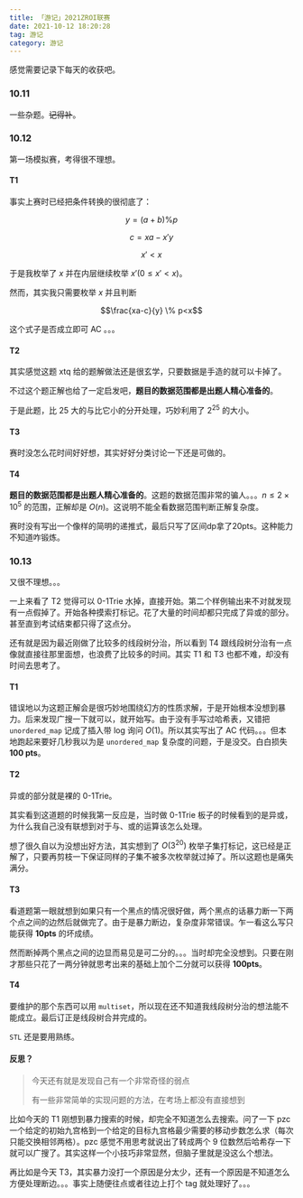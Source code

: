 ```yaml
---
title: 「游记」2021ZROI联赛
date: 2021-10-12 18:20:28
tag: 游记
category: 游记
---
```


感觉需要记录下每天的收获吧。

### 10.11

一些杂题。~~记得补~~。

### 10.12

第一场模拟赛，考得很不理想。

#### T1

事实上赛时已经把条件转换的很彻底了：

$$y=(a+b) \% p$$

$$c=xa-x'y$$

$$x'<x$$

于是我枚举了 $x$ 并在内层继续枚举 $x'(0≤x'<x)$。

然而，其实我只需要枚举 $x$ 并且判断

$$\frac{xa-c}{y} \% p<x$$

这个式子是否成立即可 AC 。。。

#### T2

其实感觉这题 xtq 给的题解做法还是很玄学，只要数据是手造的就可以卡掉了。

不过这个题正解也给了一定启发吧，**题目的数据范围都是出题人精心准备的**。

于是此题，比 $25$ 大的与比它小的分开处理，巧妙利用了 $2^{25}$ 的大小。

#### T3

赛时没怎么花时间好好想，其实好好分类讨论一下还是可做的。

#### T4

**题目的数据范围都是出题人精心准备的**。这题的数据范围非常的骗人。。。$n≤2 \times 10^5$ 的范围，正解却是 $O(n)$。这说明不能全看数据范围判断正解复杂度。

赛时没有写出一个像样的简明的递推式，最后只写了区间dp拿了20pts。这种能力不知道咋锻炼。

### 10.13

又很不理想。。。

一上来看了 T2 觉得可以 0-1Trie 水掉，直接开始。第二个样例输出来不对就发现有一点假掉了。开始各种摸索打标记。花了大量的时间却都只完成了异或的部分。甚至直到考试结束都只得了这点分。

还有就是因为最近刚做了比较多的线段树分治，所以看到 T4 跟线段树分治有一点像就直接往那里面想，也浪费了比较多的时间。其实 T1 和 T3 也都不难，却没有时间去思考了。

#### T1

错误地以为这题正解会是很巧妙地围绕幻方的性质求解，于是开始根本没想到暴力。后来发现广搜一下就可以，就开始写。由于没有手写过哈希表，又错把 `unordered_map` 记成了插入带 log 询问 $O(1)$。所以其实写出了 AC 代码。。。但本地跑起来要好几秒我以为是 `unordered_map` 复杂度的问题，于是没交。白白损失**100 pts**。

#### T2

异或的部分就是裸的 0-1Trie。

其实看到这道题的时候我第一反应是，当时做 0-1Trie 板子的时候看到的是异或，为什么我自己没有联想到对于与、或的运算该怎么处理。

想了很久自以为没想出好方法，其实想到了 $O(3^{20})$ 枚举子集打标记，这已经是正解了，只要再剪枝一下保证同样的子集不被多次枚举就过掉了。所以这题也是痛失满分。

#### T3

看道题第一眼就想到如果只有一个黑点的情况很好做，两个黑点的话暴力断一下两个点之间的边然后就做完了。由于是暴力断边，复杂度非常错误。乍一看这么写只能获得 **10pts** 的坏成绩。

然而断掉两个黑点之间的边显而易见是可二分的。。。当时却完全没想到。只要在刚才那些只花了一两分钟就思考出来的基础上加个二分就可以获得 **100pts**。

#### T4

要维护的那个东西可以用 `multiset`，所以现在还不知道我线段树分治的想法能不能成立。最后订正是线段树合并完成的。

`STL` 还是要用熟练。

#### 反思？

> 今天还有就是发现自己有一个非常奇怪的弱点
>
> 有一些非常简单的实现问题的方法，在考场上都没有直接想到

比如今天的 T1 刚想到暴力搜索的时候，却完全不知道怎么去搜索。问了一下 pzc 一个给定的初始九宫格到一个给定的目标九宫格最少需要的移动步数怎么求（每次只能交换相邻两格）。pzc 感觉不用思考就说出了转成两个 9 位数然后哈希存一下就可以广搜了。其实这样一个小技巧非常显然，但脑子里就是没这么个想法。

再比如是今天 T3，其实暴力没打一个原因是分太少，还有一个原因是不知道怎么方便处理断边。。。事实上随便往点或者往边上打个 tag 就处理好了。。。